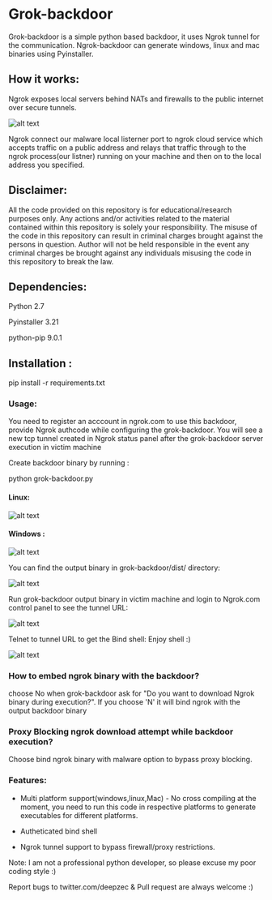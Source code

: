 # Grok-backdoor

Grok-backdoor is a simple python based backdoor, it uses Ngrok tunnel for the communication. Ngrok-backdoor can generate windows, linux and mac binaries using Pyinstaller.

## How it works:

Ngrok exposes local servers behind NATs and firewalls to the public internet over secure tunnels.

![alt text](https://github.com/deepzec/Grok-backdoor/blob/master/screenshots/ngrok.jpg "Create backdoor binary")


Ngrok connect our malware local listerner port to ngrok cloud service which accepts traffic on a public address and relays that traffic through to the ngrok process(our listner) running on your machine and then on to the local address you specified.




## Disclaimer: 

All the code provided on this repository is for educational/research purposes only. Any actions and/or activities related to the material contained within this repository is solely your responsibility. The misuse of the code in this repository can result in criminal charges brought against the persons in question. Author will not be held responsible in the event any criminal charges be brought against any individuals misusing the code in this repository to break the law. 
	
	
## Dependencies:
Python 2.7

Pyinstaller 3.21

python-pip 9.0.1 


## Installation :
pip install -r requirements.txt


### Usage: 

You need to register an acccount in ngrok.com to use this backdoor, provide Ngrok authcode while configuring the grok-backdoor. You will see a new tcp tunnel created in Ngrok status panel after the grok-backdoor server execution in victim machine

Create backdoor binary by running : 

python grok-backdoor.py

#### Linux: 

![alt text](https://github.com/deepzec/Grok-backdoor/blob/master/screenshots/Create-backdoor-linux.PNG "Create backdoor binary")

#### Windows : 

![alt text](https://github.com/deepzec/Grok-backdoor/blob/master/screenshots/Create-backdoor-windows1.PNG "Create backdoor binary")

You can find the output binary in grok-backdoor/dist/ directory:

![alt text](https://github.com/deepzec/Grok-backdoor/blob/master/screenshots/output-linux.PNG "Output")


Run grok-backdoor output binary in victim machine and login to Ngrok.com control panel to see the tunnel URL:

![alt text](https://github.com/deepzec/Grok-backdoor/blob/master/screenshots/ngrok.PNG "Ngrok Tunnel")


Telnet to tunnel URL to get the Bind shell: Enjoy shell :)

![alt text](https://github.com/deepzec/Grok-backdoor/blob/master/screenshots/telnet.PNG "Shell")


### How to embed ngrok binary with the backdoor?

choose No when grok-backdoor ask for "Do you want to download Ngrok binary during execution?". If you choose 'N' it will bind ngrok with the output backdoor binary

### Proxy Blocking ngrok download attempt while backdoor execution?

Choose bind ngrok binary with malware option to bypass proxy blocking.


### Features:
* Multi platform support(windows,linux,Mac) - No cross compiling at the moment, you need to run this code in respective platforms to generate executables for different platforms.

* Autheticated bind shell

* Ngrok tunnel support to bypass firewall/proxy restrictions.

Note: I am not a professional python developer, so please excuse my poor coding style :) 

Report bugs to twitter.com/deepzec & Pull request are always welcome :)

